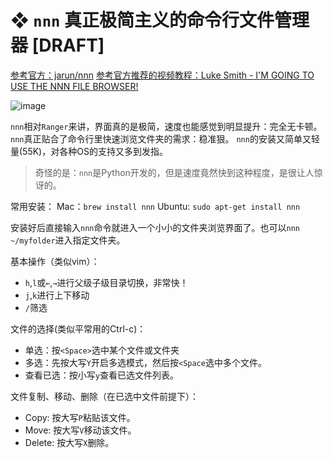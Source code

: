 # ❖ `nnn` 真正极简主义的命令行文件管理器 [DRAFT]

[参考官方：jarun/nnn](https://github.com/jarun/nnn)
[参考官方推荐的视频教程：Luke Smith - I'M GOING TO USE THE NNN FILE BROWSER!](https://www.youtube.com/watch?v=U2n5aGqou9E)

![image](https://user-images.githubusercontent.com/14041622/52173586-25a1a500-27c2-11e9-9b7b-b3ea5df67f29.png)

`nnn`相对`Ranger`来讲，界面真的是极简，速度也能感觉到明显提升：完全无卡顿。
`nnn`真正贴合了命令行里快速浏览文件夹的需求：稳准狠。
`nnn`的安装又简单又轻量(55K)，对各种OS的支持又多到发指。

> 奇怪的是：`nnn`是Python开发的，但是速度竟然快到这种程度，是很让人惊讶的。

常用安装：
Mac：`brew install nnn`
Ubuntu: `sudo apt-get install nnn`

安装好后直接输入`nnn`命令就进入一个小小的文件夹浏览界面了。也可以`nnn ~/myfolder`进入指定文件夹。

基本操作（类似vim）：
- `h`,`l`或`←`,`→`进行父级子级目录切换，非常快！
- `j`,`k`进行上下移动
- `/`筛选

文件的选择(类似平常用的Ctrl-c)：
- 单选：按`<Space>`选中某个文件或文件夹
- 多选：先按大写`Y`开启多选模式，然后按`<Space`选中多个文件。
- 查看已选：按小写`y`查看已选文件列表。

文件复制、移动、删除（在已选中文件前提下）：
- Copy: 按大写`P`粘贴该文件。
- Move: 按大写`V`移动该文件。
- Delete: 按大写`X`删除。

